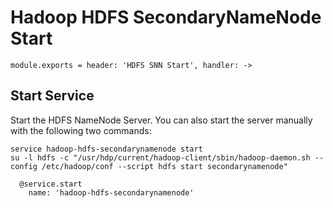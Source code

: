 
# Hadoop HDFS SecondaryNameNode Start

    module.exports = header: 'HDFS SNN Start', handler: ->

## Start Service

Start the HDFS NameNode Server. You can also start the server manually with the
following two commands:

```
service hadoop-hdfs-secondarynamenode start
su -l hdfs -c "/usr/hdp/current/hadoop-client/sbin/hadoop-daemon.sh --config /etc/hadoop/conf --script hdfs start secondarynamenode"
```
  
      @service.start
        name: 'hadoop-hdfs-secondarynamenode'

